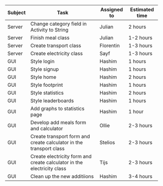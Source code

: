 |Subject |Task | Assigned to | Estimated time |
 ------------ | ------------ | ------------- | ------------- 
 Server | Change category field in Activity to String | Julian | 2 hours
 Server | Finish meal class| Julian | 1-2 hours
 Server | Create transport class| Florentin | 1-3 hours
 Server | Create electricity class| Sayf | 1-3 hours
 GUI | Style login | Hashim | 1 hours
 GUI | Style signup | Hashim | 1 hours
 GUI | Style home | Hashim | 2 hours
 GUI | Style footprint | Hashim | 1 hours
 GUI | Style statistics | Hashim | 2 hours
 GUI | Style leaderboards | Hashim | 1 hours
 GUI | Add graphs to statistics page | Hashim | 1 hour
 GUI | Develop add meals form and calculator| Ollie | 2-3 hours
 GUI | Create transport form and create calculator in the transport class | Stelios | 2-3 hours
 GUI | Create electricity form and create calculator in the electricity class | Tijs | 2-3 hours
 GUI | Clean up the new additiions | Hashim | 3-4 hours
 
 
 
 